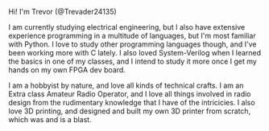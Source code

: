 Hi! I'm Trevor (@Trevader24135)

I am currently studying electrical engineering, but I also have extensive experience programming in a multitude of languages, but I'm most familiar with Python. I love to study other programming languages though, and I've been working more with C lately. I also loved System-Verilog when I learned the basics in one of my classes, and I intend to study it more once I get my hands on my own FPGA dev board.

I am a hobbyist by nature, and love all kinds of technical crafts. I am an Extra class Amateur Radio Operator, and I love all things involved in radio design from the rudimentary knowledge that I have of the intricicies. I also love 3D printing, and designed and built my own 3D printer from scratch, which was and is a blast.
